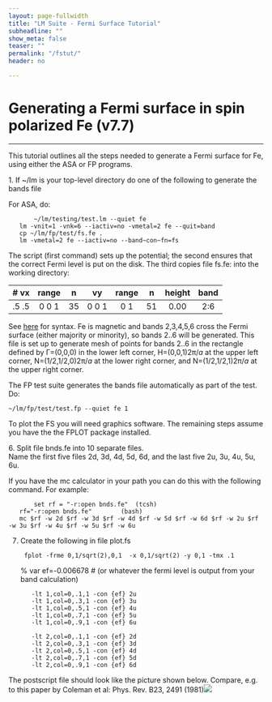 ```yaml
---
layout: page-fullwidth
title: "LM Suite - Fermi Surface Tutorial"
subheadline: ""
show_meta: false
teaser: ""
permalink: "/fstut/"
header: no

---
```


# **Generating a Fermi surface in spin polarized Fe (v7.7)**
________________________________________  

This tutorial outlines all the steps needed to generate a Fermi surface for Fe, using either the ASA or FP programs.

1\. If ~/lm is your top-level directory do one of the following to generate the bands file

For ASA, do:

           ~/lm/testing/test.lm --quiet fe
       lm -vnit=1 -vnk=6 --iactiv=no -vmetal=2 fe --quit=band
       cp ~/lm/fp/test/fs.fe .
       lm -vmetal=2 fe --iactiv=no --band~con~fn=fs
    

The script (first command) sets up the potential; the second ensures that the correct Fermi level is put on the disk. The third copies file fs.fe: into the working directory:

| # vx |   range |  n  |    vy  |      range  | n |  height | band |
|:----:|:-------:|:---:|:------:|:-----------:|:-:|:-------:|:----:|
|.5 .5 |  0  0 1 |  35 | 0  0  1|         0 1 | 51|   0.00  | 2:6  |  
    

See [here](generating-energy-bands.html#contourmode) for syntax. Fe is magnetic and bands 2,3,4,5,6 cross the Fermi surface (either majority or minority), so bands 2..6 will be generated. This file is set up to generate mesh of points for bands 2..6 in the rectangle defined by Γ=(0,0,0) in the lower left corner, H=(0,0,1)2π/_a_ at the upper left corner, N=(1/2,1/2,0)2π/_a_ at the lower right corner, and N=(1/2,1/2,1)2π/_a_ at the upper right corner.

The FP test suite generates the bands file automatically as part of the test. Do:

	~/lm/fp/test/test.fp --quiet fe 1
    

To plot the FS you will need graphics software. The remaining steps assume you have the the FPLOT package installed.

6\. Split file bnds.fe into 10 separate files.   
Name the first five files 2d, 3d, 4d, 5d, 6d, and the last five 2u, 3u, 4u, 5u, 6u.

If you have the mc calculator in your path you can do this with the following command. For example:

           set rf = "-r:open bnds.fe"  (tcsh)
       rf="-r:open bnds.fe"        (bash)
       mc $rf -w 2d $rf -w 3d $rf -w 4d $rf -w 5d $rf -w 6d $rf -w 2u $rf -w 3u $rf -w 4u $rf -w 5u $rf -w 6u
    

7. Create the following in file plot.fs

        fplot -frme 0,1/sqrt(2),0,1  -x 0,1/sqrt(2) -y 0,1 -tmx .1
    
    % var ef=-0.006678 # (or whatever the fermi level is output from your band calculation)
    
          -lt 1,col=0,.1,1 -con {ef} 2u
          -lt 1,col=0,.3,1 -con {ef} 3u
          -lt 1,col=0,.5,1 -con {ef} 4u
          -lt 1,col=0,.7,1 -con {ef} 5u
          -lt 1,col=0,.9,1 -con {ef} 6u
    
          -lt 2,col=0,.1,1 -con {ef} 2d
          -lt 2,col=0,.3,1 -con {ef} 3d
          -lt 2,col=0,.5,1 -con {ef} 4d
          -lt 2,col=0,.7,1 -con {ef} 5d
          -lt 2,col=0,.9,1 -con {ef} 6d
    

The postscript file should look like the picture shown below. Compare, e.g. to this paper by Coleman et al: Phys. Rev. B23, 2491 (1981)![](fe-fs.png)

